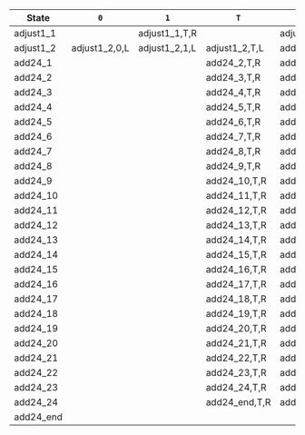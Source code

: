 | State        | `0`           | `1`           | `T`           | ⊔             |
|--------------|---------------|---------------|----------------|----------------|
| adjust1_1    |               | adjust1_1,T,R |                | adjust1_2,⊔,L  |
| adjust1_2    | adjust1_2,0,L | adjust1_2,1,L | adjust1_2,T,L  | add24_1,⊔,R    |
| add24_1      |               |               | add24_2,T,R    | add24_2,1,R    |
| add24_2      |               |               | add24_3,T,R    | add24_3,1,R    |
| add24_3      |               |               | add24_4,T,R    | add24_4,1,R    |
| add24_4      |               |               | add24_5,T,R    | add24_5,1,R    |
| add24_5      |               |               | add24_6,T,R    | add24_6,1,R    |
| add24_6      |               |               | add24_7,T,R    | add24_7,1,R    |
| add24_7      |               |               | add24_8,T,R    | add24_8,1,R    |
| add24_8      |               |               | add24_9,T,R    | add24_9,1,R    |
| add24_9      |               |               | add24_10,T,R   | add24_10,1,R   |
| add24_10     |               |               | add24_11,T,R   | add24_11,1,R   |
| add24_11     |               |               | add24_12,T,R   | add24_12,1,R   |
| add24_12     |               |               | add24_13,T,R   | add24_13,1,R   |
| add24_13     |               |               | add24_14,T,R   | add24_14,1,R   |
| add24_14     |               |               | add24_15,T,R   | add24_15,1,R   |
| add24_15     |               |               | add24_16,T,R   | add24_16,1,R   |
| add24_16     |               |               | add24_17,T,R   | add24_17,1,R   |
| add24_17     |               |               | add24_18,T,R   | add24_18,1,R   |
| add24_18     |               |               | add24_19,T,R   | add24_19,1,R   |
| add24_19     |               |               | add24_20,T,R   | add24_20,1,R   |
| add24_20     |               |               | add24_21,T,R   | add24_21,1,R   |
| add24_21     |               |               | add24_22,T,R   | add24_22,1,R   |
| add24_22     |               |               | add24_23,T,R   | add24_23,1,R   |
| add24_23     |               |               | add24_24,T,R   | add24_24,1,R   |
| add24_24     |               |               | add24_end,T,R  | add24_end,1,R  |
| add24_end    |               |               |                |                |

